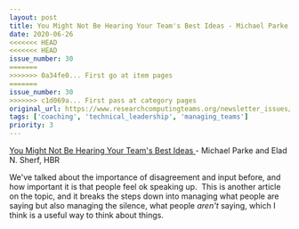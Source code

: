 ```yaml
---
layout: post
title: You Might Not Be Hearing Your Team's Best Ideas - Michael Parke and Elad N. Sherf, HBR
date: 2020-06-26
<<<<<<< HEAD
<<<<<<< HEAD
issue_number: 30
=======
>>>>>>> 0a34fe0... First go at item pages
=======
issue_number: 30
>>>>>>> c1d069a... First pass at category pages
original_url: https://www.researchcomputingteams.org/newsletter_issues/0030
tags: ['coaching', 'technical_leadership', 'managing_teams']
priority: 3
---
```


<!-- markdownlint-disable MD033 -->
<!-- markdownlint-disable MD041 -->
<!-- markdownlint-disable MD049 -->

[You Might Not Be Hearing Your Team's Best Ideas ](https://hbr.org/2020/06/you-might-not-be-hearing-your-teams-best-ideas)- Michael Parke and Elad N. Sherf, HBR

We've talked about the importance of disagreement and input before, and how important it is that people feel ok speaking up.  This is another article on the topic, and it breaks the steps down into managing what people are saying but also managing the silence, what people *aren't* saying, which I think is a useful way to think about things.
